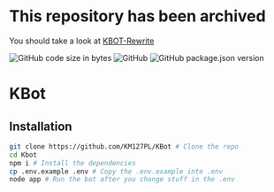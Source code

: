 # **This repository has been archived**

You should take a look at [KBOT-Rewrite](https://github.com/KM127PL/KBot-rewrite)


![GitHub code size in bytes](https://img.shields.io/github/languages/code-size/KM127PL/KBot?style=for-the-badge&logo=appveyor) ![GitHub](https://img.shields.io/github/license/KM127PL/KBot?style=for-the-badge&logo=appveyor) ![GitHub package.json version](https://img.shields.io/github/package-json/v/KM127PL/KBot?style=for-the-badge&logo=appveyor) 

# KBot

## Installation

```bash
git clone https://github.com/KM127PL/KBot # Clone the repo
cd Kbot
npm i # Install the dependencies
cp .env.example .env # Copy the .env.example into .env
node app # Run the bot after you change stuff in the .env
```
